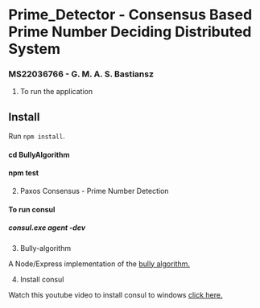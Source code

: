 # Prime_Detector - Consensus Based Prime Number Deciding Distributed System

### MS22036766 - G. M. A. S. Bastiansz

1. To run the application

## Install

Run `npm install`.

#### cd BullyAlgorithm

#### npm test

2. Paxos Consensus - Prime Number Detection

#### To run consul

##### consul.exe agent -dev

3. Bully-algorithm

A Node/Express implementation of the [bully algorithm.](https://en.wikipedia.org/wiki/Bully_algorithm)

4. Install consul

Watch this youtube video to install consul to windows [click here.](https://www.youtube.com/watch?v=PSFbH2GScNg)

